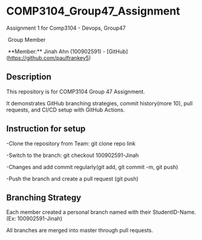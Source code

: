 # COMP3104\_Group47\_Assignment

Assignment 1 for Comp3104 - Devops, Group47

 Group Member

&nbsp;\*\*Member:\*\* Jinah Ahn (100902591) - \[GitHub](https://github.com/paulfrankey5)

## Description



This repository is for COMP3104 Group 47 Assignment.

It demonstrates GitHub branching strategies, commit history(more 10), pull requests, and CI/CD setup with GitHub Actions.



## Instruction for setup

-Clone the repository from Team: git clone repo link

-Switch to the branch: git checkout 100902591-Jinah

-Changes and add commit regularly(git add, git commit -m, git push)

-Push the branch and create a pull request (git push)



## Branching Strategy

Each member created a personal branch named with their StudentID-Name. (Ex: 100902591-Jinah)

All branches are merged into master through pull requests.

